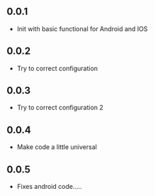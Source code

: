 ## 0.0.1

 - Init with basic functional for Android and IOS

## 0.0.2

 - Try to correct configuration

## 0.0.3

 - Try to correct configuration 2

## 0.0.4

 - Make code a little universal

## 0.0.5

 - Fixes android code.....
